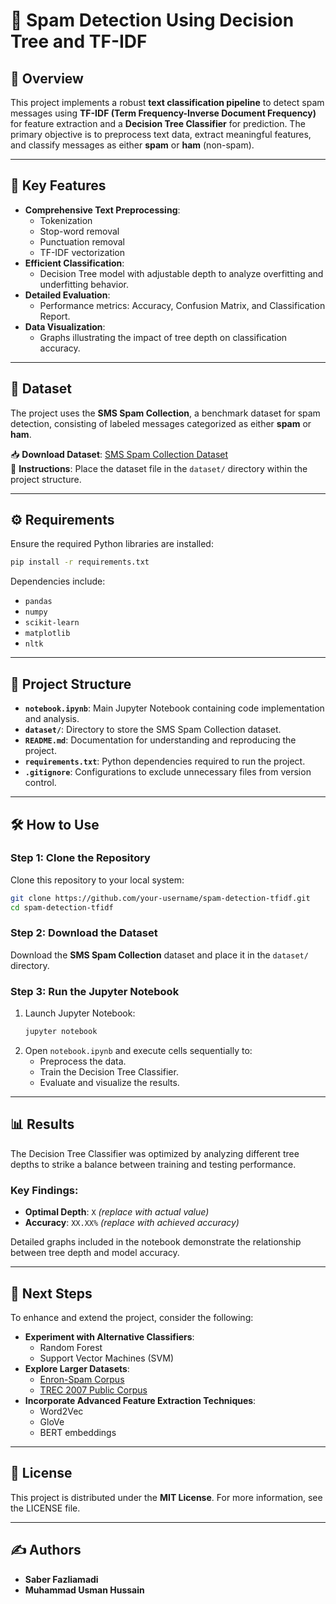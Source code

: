 # 📧 Spam Detection Using Decision Tree and TF-IDF  

## 📌 Overview  
This project implements a robust **text classification pipeline** to detect spam messages using **TF-IDF (Term Frequency-Inverse Document Frequency)** for feature extraction and a **Decision Tree Classifier** for prediction. The primary objective is to preprocess text data, extract meaningful features, and classify messages as either **spam** or **ham** (non-spam).  

---

## 🚀 Key Features  
- **Comprehensive Text Preprocessing**:
  - Tokenization  
  - Stop-word removal  
  - Punctuation removal  
  - TF-IDF vectorization  
- **Efficient Classification**:
  - Decision Tree model with adjustable depth to analyze overfitting and underfitting behavior.  
- **Detailed Evaluation**:
  - Performance metrics: Accuracy, Confusion Matrix, and Classification Report.  
- **Data Visualization**:
  - Graphs illustrating the impact of tree depth on classification accuracy.  

---

## 📂 Dataset  
The project uses the **SMS Spam Collection**, a benchmark dataset for spam detection, consisting of labeled messages categorized as either **spam** or **ham**.  

📥 **Download Dataset**: [SMS Spam Collection Dataset](https://archive.ics.uci.edu/ml/datasets/sms+spam+collection)  
📁 **Instructions**: Place the dataset file in the `dataset/` directory within the project structure.  

---

## ⚙️ Requirements  
Ensure the required Python libraries are installed:  
```bash  
pip install -r requirements.txt  
```  

Dependencies include:  
- `pandas`  
- `numpy`  
- `scikit-learn`  
- `matplotlib`  
- `nltk`  

---

## 📁 Project Structure  
- **`notebook.ipynb`**: Main Jupyter Notebook containing code implementation and analysis.  
- **`dataset/`**: Directory to store the SMS Spam Collection dataset.  
- **`README.md`**: Documentation for understanding and reproducing the project.  
- **`requirements.txt`**: Python dependencies required to run the project.  
- **`.gitignore`**: Configurations to exclude unnecessary files from version control.  

---

## 🛠️ How to Use  

### Step 1: Clone the Repository  
Clone this repository to your local system:  
```bash  
git clone https://github.com/your-username/spam-detection-tfidf.git  
cd spam-detection-tfidf  
```  

### Step 2: Download the Dataset  
Download the **SMS Spam Collection** dataset and place it in the `dataset/` directory.  

### Step 3: Run the Jupyter Notebook  
1. Launch Jupyter Notebook:  
   ```bash  
   jupyter notebook  
   ```  
2. Open `notebook.ipynb` and execute cells sequentially to:  
   - Preprocess the data.  
   - Train the Decision Tree Classifier.  
   - Evaluate and visualize the results.  

---

## 📊 Results  
The Decision Tree Classifier was optimized by analyzing different tree depths to strike a balance between training and testing performance.  

### Key Findings:  
- **Optimal Depth**: `X` *(replace with actual value)*  
- **Accuracy**: `XX.XX%` *(replace with achieved accuracy)*  

Detailed graphs included in the notebook demonstrate the relationship between tree depth and model accuracy.  

---

## 🌟 Next Steps  
To enhance and extend the project, consider the following:  
- **Experiment with Alternative Classifiers**:  
  - Random Forest  
  - Support Vector Machines (SVM)  
- **Explore Larger Datasets**:  
  - [Enron-Spam Corpus](http://www.aueb.gr/users/ion/data/enron-spam/)  
  - [TREC 2007 Public Corpus](http://plg.uwaterloo.ca/~gvcormac/treccorpus07/)  
- **Incorporate Advanced Feature Extraction Techniques**:  
  - Word2Vec  
  - GloVe  
  - BERT embeddings  

---

## 📜 License  
This project is distributed under the **MIT License**. For more information, see the LICENSE file.  

---

## ✍️ Authors  
- **Saber Fazliamadi**  
- **Muhammad Usman Hussain**  
